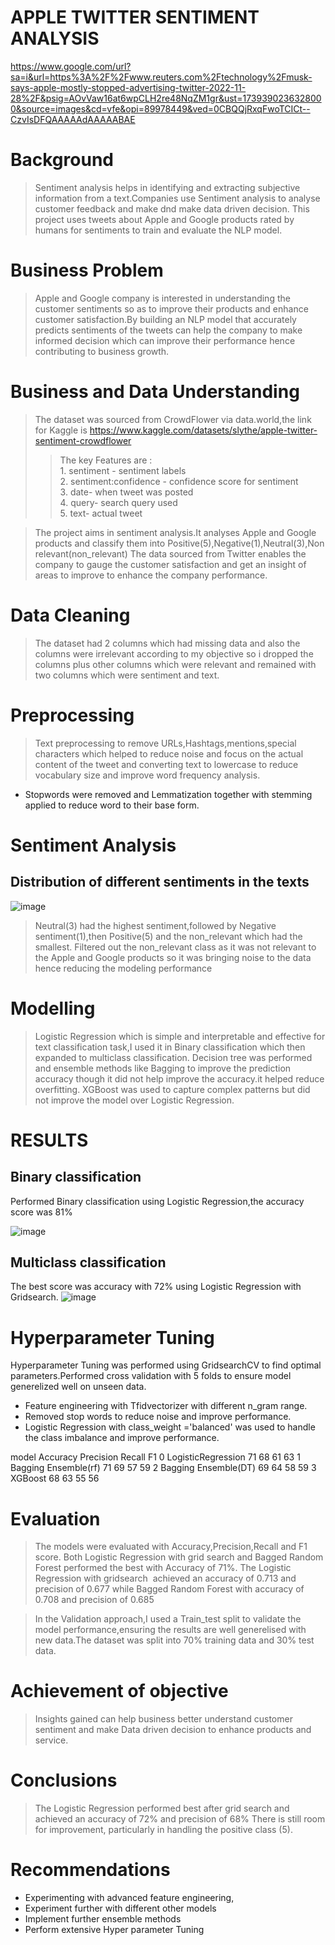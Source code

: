 # APPLE TWITTER SENTIMENT ANALYSIS 

https://www.google.com/url?sa=i&url=https%3A%2F%2Fwww.reuters.com%2Ftechnology%2Fmusk-says-apple-mostly-stopped-advertising-twitter-2022-11-28%2F&psig=AOvVaw16at6wpCLH2re48NqZM1gr&ust=1739390236328000&source=images&cd=vfe&opi=89978449&ved=0CBQQjRxqFwoTCICt--CzvIsDFQAAAAAdAAAAABAE

# Background
>Sentiment analysis helps in identifying and extracting subjective information from a text.Companies use Sentiment analysis to analyse customer feedback and  make dnd make data driven decision.
>This project uses tweets about Apple and Google products rated by humans for sentiments to train and evaluate the NLP model.

# Business Problem 
>Apple and Google company is interested in understanding the customer sentiments so as to improve their products and enhance customer satisfaction.By building an NLP model that accurately predicts sentiments of the tweets can help the company to make informed decision which can improve their performance hence contributing to business growth. 

# Business and Data Understanding
>The dataset was sourced from CrowdFlower via data.world,the link for Kaggle is  https://www.kaggle.com/datasets/slythe/apple-twitter-sentiment-crowdflower
>>The key Features are :
<br>1. sentiment - sentiment labels
<br>2. sentiment:confidence - confidence score for sentiment
<br>3. date- when tweet was posted
<br>4. query- search query used
<br>5. text- actual tweet

>The project aims in sentiment analysis.It analyses Apple and Google products and classify them into Positive(5),Negative(1),Neutral(3),Non relevant(non_relevant)
>The data sourced from Twitter enables the company to gauge the customer satisfaction and get an insight of areas to improve to enhance the company performance.

# Data Cleaning
>The dataset had 2 columns which had missing data and also the columns were irrelevant according to my objective so i dropped the columns plus other columns which were relevant and remained with two columns which were sentiment and text.

# Preprocessing
>Text preprocessing to remove URLs,Hashtags,mentions,special characters which helped to reduce noise and focus on the actual content of the tweet and converting text to lowercase to reduce vocabulary size and improve word frequency analysis.
- Stopwords were removed and Lemmatization together with stemming applied to reduce word to their base form.

# Sentiment Analysis
## Distribution of different sentiments in the texts

![image](https://github.com/user-attachments/assets/f1656cde-71e2-48d8-8801-1b6add6db3ac)

> Neutral(3) had the highest sentiment,followed by Negative sentiment(1),then Positive(5) and the non_relevant which had the smallest.
> Filtered out the non_relevant class as it was not relevant to the Apple and Google products so it was bringing  noise to the data hence reducing the modeling performance 

# Modelling
>Logistic Regression which is simple and interpretable and effective for text classification task,I used it in Binary classification which then expanded to multiclass classification.
> Decision tree was performed and ensemble methods like Bagging to improve the prediction accuracy though it did not help improve the accuracy.it helped reduce overfitting.
> XGBoost was used to capture complex patterns but did not improve the model over Logistic Regression.
>
# RESULTS
## Binary classification
Performed Binary classification using Logistic Regression,the accuracy score was 81%

![image](https://github.com/user-attachments/assets/a17f8228-37ac-4e8a-b922-0e2a8023e98f)



## Multiclass classification
The best score was accuracy with 72% using Logistic Regression with Gridsearch. 
![image](https://github.com/user-attachments/assets/a3961f30-fd2a-460b-811f-a70a101e05b4)


# Hyperparameter Tuning
Hyperparameter Tuning was performed using GridsearchCV to find optimal parameters.Performed cross validation with 5 folds to ensure model generelized well on unseen data.
- Feature engineering with Tfidvectorizer with different n_gram range.
- Removed stop words to reduce noise and improve performance.
- Logistic Regression with class_weight ='balanced' was used to handle the class imbalance and improve performance.

model	              Accuracy	Precision	Recall	F1
0	LogisticRegression	71	 68	61	63
1	Bagging Ensemble(rf)	71	69	57	59
2	Bagging Ensemble(DT)	69	64	58	59
3	XGBoost	              68	63	55	56

# Evaluation
>The models were evaluated with Accuracy,Precision,Recall and F1 score.
>Both Logistic Regression with grid search and Bagged Random Forest performed the best with Accuracy of 71%.
>The Logistic Regression with gridsearch  achieved an accuracy of 0.713 and precision of 0.677 while Bagged Random Forest with accuracy of 0.708 and precision of 0.685

> In the Validation approach,I used a Train_test split to validate the model performance,ensuring the results are well generelised with new data.The dataset was split into 70% training data and 30% test data.



# Achievement of objective
> Insights gained can help business better understand customer sentiment and make Data driven decision to enhance products and service.

# Conclusions
>The Logistic Regression performed best after grid search and  achieved an accuracy of 72% and precision of 68% 
> There is still room for improvement, particularly in handling the positive class (5).

# Recommendations
- Experimenting with advanced feature engineering, 
- Experiment further with different other  models
- Implement further ensemble methods
- Perform extensive Hyper parameter Tuning



